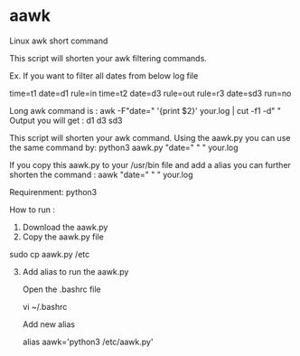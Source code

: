 # aawk
Linux awk short command 

This script will shorten your awk filtering commands. 

Ex. If you want to filter all dates from below log file

time=t1 date=d1 rule=in
time=t2 date=d3 rule=out
rule=r3 date=sd3 run=no

Long awk command is	: awk -F"date=" '{print $2}' your.log | cut -f1 -d" "
Output you will get	: 	d1
						d3
						sd3

This script will shorten your awk command. Using the aawk.py you can use the same command by: python3 aawk.py "date=" " " your.log 

If you copy this aawk.py to your /usr/bin file and add a alias you can further shorten the command : aawk "date=" " " your.log

Requirenment: python3

How to run :

1) Download the aawk.py
2) Copy the aawk.py file

sudo cp aawk.py /etc

3) Add alias to run the aawk.py 

	Open the .bashrc file

	vi ~/.bashrc


	Add new alias

	alias aawk='python3 /etc/aawk.py'
